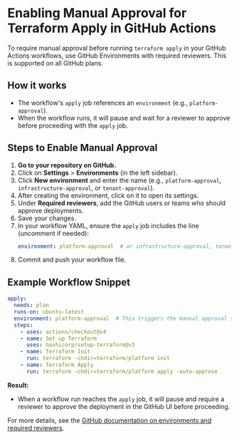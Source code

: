 # Enabling Manual Approval for Terraform Apply in GitHub Actions

To require manual approval before running `terraform apply` in your GitHub Actions workflows, use GitHub Environments with required reviewers. This is supported on all GitHub plans.

## How it works
- The workflow's `apply` job references an `environment` (e.g., `platform-approval`).
- When the workflow runs, it will pause and wait for a reviewer to approve before proceeding with the `apply` job.

## Steps to Enable Manual Approval

1. **Go to your repository on GitHub.**
2. Click on **Settings** > **Environments** (in the left sidebar).
3. Click **New environment** and enter the name (e.g., `platform-approval`, `infrastructure-approval`, or `tenant-approval`).
4. After creating the environment, click on it to open its settings.
5. Under **Required reviewers**, add the GitHub users or teams who should approve deployments.
6. Save your changes.
7. In your workflow YAML, ensure the `apply` job includes the line (uncomment if needed):
   ```yaml
   environment: platform-approval  # or infrastructure-approval, tenant-approval
   ```
8. Commit and push your workflow file.

## Example Workflow Snippet
```yaml
apply:
  needs: plan
  runs-on: ubuntu-latest
  environment: platform-approval  # This triggers the manual approval step
  steps:
    - uses: actions/checkout@v4
    - name: Set up Terraform
      uses: hashicorp/setup-terraform@v3
    - name: Terraform Init
      run: terraform -chdir=terraform/platform init
    - name: Terraform Apply
      run: terraform -chdir=terraform/platform apply -auto-approve
```

**Result:**
- When a workflow run reaches the `apply` job, it will pause and require a reviewer to approve the deployment in the GitHub UI before proceeding.

For more details, see the [GitHub documentation on environments and required reviewers](https://docs.github.com/en/actions/deployment/targeting-different-environments/using-environments-for-deployment#required-reviewers). 